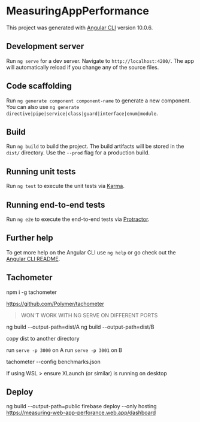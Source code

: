 # MeasuringAppPerformance

This project was generated with [Angular CLI](https://github.com/angular/angular-cli) version 10.0.6.

## Development server

Run `ng serve` for a dev server. Navigate to `http://localhost:4200/`. The app will automatically reload if you change any of the source files.

## Code scaffolding

Run `ng generate component component-name` to generate a new component. You can also use `ng generate directive|pipe|service|class|guard|interface|enum|module`.

## Build

Run `ng build` to build the project. The build artifacts will be stored in the `dist/` directory. Use the `--prod` flag for a production build.

## Running unit tests

Run `ng test` to execute the unit tests via [Karma](https://karma-runner.github.io).

## Running end-to-end tests

Run `ng e2e` to execute the end-to-end tests via [Protractor](http://www.protractortest.org/).

## Further help

To get more help on the Angular CLI use `ng help` or go check out the [Angular CLI README](https://github.com/angular/angular-cli/blob/master/README.md).

## Tachometer

npm i -g tachometer

https://github.com/Polymer/tachometer

> WON'T WORK WITH NG SERVE ON DIFFERENT PORTS

ng build --output-path=dist/A
ng build --output-path=dist/B

copy dist to another directory

run `serve -p 3000` on A 
run `serve -p 3001` on B 
 
tachometer --config benchmarks.json

If using WSL > ensure XLaunch (or similar) is running on desktop

## Deploy

ng build --output-path=public
firebase deploy --only hosting
https://measuring-web-app-perforance.web.app/dashboard
